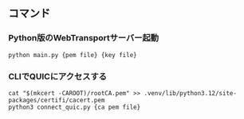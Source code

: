 ## コマンド
### Python版のWebTransportサーバー起動
```
python main.py {pem file} {key file}
```

### CLIでQUICにアクセスする
```
cat "$(mkcert -CAROOT)/rootCA.pem" >> .venv/lib/python3.12/site-packages/certifi/cacert.pem
python3 connect_quic.py {ca pem file}
```
